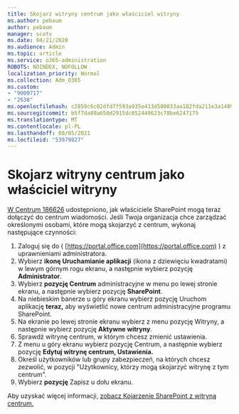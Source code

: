 ```yaml
---
title: Skojarz witryny centrum jako właściciel witryny
ms.author: pebaum
author: pebaum
manager: scotv
ms.date: 04/21/2020
ms.audience: Admin
ms.topic: article
ms.service: o365-administration
ROBOTS: NOINDEX, NOFOLLOW
localization_priority: Normal
ms.collection: Adm_O365
ms.custom:
- "9000717"
- "2638"
ms.openlocfilehash: c2859c6c02dfd7f593a935e413d580033aa182fda211e3a1489b43fddc067c6c
ms.sourcegitcommit: b5f7da89a650d2915dc652449623c78be6247175
ms.translationtype: MT
ms.contentlocale: pl-PL
ms.lasthandoff: 08/05/2021
ms.locfileid: "53979827"
---
```

# <a name="associate-hub-sites-as-site-owner"></a>Skojarz witryny centrum jako właściciel witryny

[W Centrum 186626](https://admin.microsoft.com/Adminportal/Home?source=applauncher#/MessageCenter?id=MC186626) udostępniono, jak właściciele SharePoint mogą teraz dołączyć do centrum wiadomości. Jeśli Twoja organizacja chce zarządzać określonymi osobami, które mogą skojarzyć z centrum, wykonaj następujące czynności: 

1. Zaloguj się do ( [https://portal.office.com](https://portal.office.com) ) z uprawnieniami administratora.
2. Wybierz **ikonę Uruchamianie aplikacji** (ikona z dziewięciu kwadratami) w lewym górnym rogu ekranu, a następnie wybierz pozycję **Administrator**.
3. Wybierz **pozycję Centrum** administracyjne w menu po lewej stronie ekranu, a następnie wybierz pozycję **SharePoint**.
4. Na niebieskim banerze u góry ekranu wybierz pozycję Uruchom aplikację **teraz,** aby wyświetlić nowe centrum administracyjne programu SharePoint.
5. Na ekranie po lewej stronie  ekranu wybierz z menu pozycję Witryny, a następnie wybierz pozycję **Aktywne witryny**.
6. Sprawdź witrynę centrum, w którym chcesz zmienić ustawienia.
7. Z  menu u góry ekranu wybierz pozycję Centrum, a następnie wybierz pozycję **Edytuj witrynę centrum, Ustawienia.**
8. Określ użytkowników lub grupy zabezpieczeń, na których chcesz zezwolić, w pozycji "Użytkownicy, którzy mogą skojarzyć witrynę z tym centrum".
9. Wybierz **pozycję** Zapisz u dołu ekranu.

Aby uzyskać więcej informacji, [zobacz Kojarzenie SharePoint z witryną centrum.](https://support.office.com/article/associate-a-sharepoint-site-with-a-hub-site-ae0009fd-af04-4d3d-917d-88edb43efc05) 